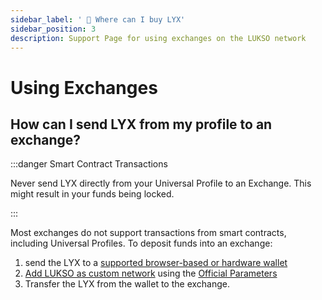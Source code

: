```yaml
---
sidebar_label: ' 💸 Where can I buy LYX'
sidebar_position: 3
description: Support Page for using exchanges on the LUKSO network
---
```


# Using Exchanges

## How can I send LYX from my profile to an exchange?

:::danger Smart Contract Transactions

Never send LYX directly from your Universal Profile to an Exchange. This might result in your funds being locked.

:::

Most exchanges do not support transactions from smart contracts, including Universal Profiles. To deposit funds into an exchange:

1. send the LYX to a [supported browser-based or hardware wallet](../general/wallet-support.md)
2. [Add LUKSO as custom network](../general/wallet-support.md) using the [Official Parameters](https://docs.lukso.tech/networks/mainnet/parameters)
3. Transfer the LYX from the wallet to the exchange.
